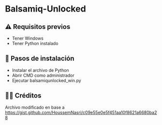 # Balsamiq-Unlocked

## ⚠️ Requisitos previos
- Tener Windows
- Tener Python instalado

## 🔽 Pasos de instalación
- Instalar el archivo de Python
- Abrir CMD como administrador
- Ejecutar balsamiqunlocked_win.py

## 👨‍💻 Créditos
Archivo modificado en base a https://gist.github.com/HoussemNasri/c09e55e0e5f451aa10f8621a6680ba28
